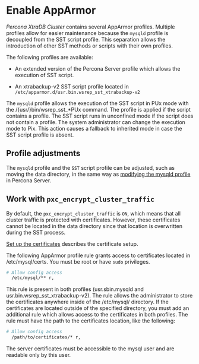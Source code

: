 # Enable AppArmor

*Percona XtraDB Cluster* contains several AppArmor profiles. Multiple profiles allow for easier maintenance because the `mysqld` profile is decoupled from the SST script profile. This separation allows the introduction of other SST methods or scripts with their own profiles.

The following profiles are available:

* An extended version of the Percona Server profile which allows the execution of SST script.

* An xtrabackup-v2 SST script profile located in ``/etc/apparmor.d/usr.bin.wsrep_sst_xtrabackup-v2``

The `mysqld` profile allows the execution of the SST script in PUx mode with the /{usr/}bin/wsrep_sst_\*PUx command. The profile is applied if the script contains a profile. The SST script runs in unconfined mode if the script does not contain a profile. The system administrator can change the execution mode to Pix. This action causes a fallback to inherited mode in case the SST script profile is absent.

## Profile adjustments

The `mysqld` profile and the `SST` script profile can be adjusted, such as moving the data directory, in the same way as [modifying the mysqld profile](https://www.percona.com/doc/percona-server/8.0/apparmor.html#modify-mysqld)  in Percona Server.

## Work with `pxc_encrypt_cluster_traffic`

By default, the `pxc_encrypt_cluster_traffic` is `ON`, which means that all cluster traffic is protected with certificates. However, these certificates cannot be located in the data directory since that location is overwritten during the SST process.

[Set up the certificates](https://docs.percona.com/percona-xtradb-cluster/8.0/encrypt-traffic.html#encrypt-replication) describes the certificate setup.

The following AppArmor profile rule grants access to certificates located in /etc/mysql/certs. You must be root or have `sudo` privileges.

```{.bash data-prompt="#"}
# Allow config access
  /etc/mysql/** r,
```

This rule is present in both profiles (usr.sbin.mysqld and usr.bin.wsrep_sst_xtrabackup-v2). The rule allows the administrator to store the certificates anywhere inside of the /etc/mysql/ directory. If the certificates are located outside of the specified directory, you must add an additional rule which allows access to the certificates in both profiles. The rule must have the path to the certificates location, like the following:

```{.bash data-prompt="#"}
# Allow config access
  /path/to/certificates/* r,
```

The server certificates must be accessible to the mysql user and are readable only by this user.
